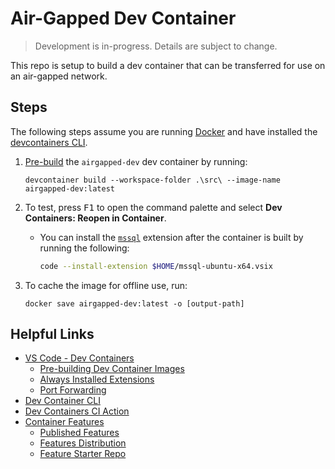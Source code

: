 # Air-Gapped Dev Container

> Development is in-progress. Details are subject to change.

This repo is setup to build a dev container that can be transferred for use on an air-gapped network.

## Steps

The following steps assume you are running [Docker](https://www.docker.com/products/docker-desktop/) and have installed the [devcontainers CLI](https://github.com/devcontainers/cli?tab=readme-ov-file#context).

1. [Pre-build](https://containers.dev/guide/prebuild) the `airgapped-dev` dev container by running:

    ```pwsh
    devcontainer build --workspace-folder .\src\ --image-name airgapped-dev:latest
    ```

2. To test, press <kbd>F1</kbd> to open the command palette and select **Dev Containers: Reopen in Container**.

    * You can install the [`mssql`](https://github.com/microsoft/vscode-mssql) extension after the container is built by running the following:

        ```bash
        code --install-extension $HOME/mssql-ubuntu-x64.vsix
        ```

3. To cache the image for offline use, run:

    ```pwsh
    docker save airgapped-dev:latest -o [output-path]
    ```

## Helpful Links

* [VS Code - Dev Containers](https://code.visualstudio.com/docs/devcontainers/containers)
    * [Pre-building Dev Container Images](https://code.visualstudio.com/docs/devcontainers/containers#_prebuilding-dev-container-images)
    * [Always Installed Extensions](https://code.visualstudio.com/docs/devcontainers/containers#_always-installed-extensions)
    * [Port Forwarding](https://code.visualstudio.com/docs/devcontainers/containers#_forwarding-or-publishing-a-port)
* [Dev Container CLI](https://code.visualstudio.com/docs/devcontainers/devcontainer-cli)
* [Dev Containers CI Action](https://github.com/devcontainers/ci)
* [Container Features](https://containers.dev/implementors/features/)
    * [Published Features](https://containers.dev/features)
    * [Features Distribution](https://containers.dev/implementors/features-distribution/)
    * [Feature Starter Repo](https://github.com/devcontainers/feature-starter)
